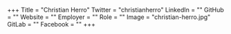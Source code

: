 +++
Title = "Christian Herro"
Twitter = "christianherro"
LinkedIn = ""
GitHub = ""
Website = ""
Employer = ""
Role = ""
Image = "christian-herro.jpg"
GitLab = ""
Facebook = ""
+++
